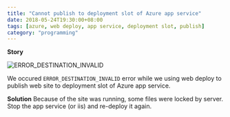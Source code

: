 ```yaml
---
title: "Cannot publish to deployment slot of Azure app service"
date: 2018-05-24T19:30:00+08:00
tags: [azure, web deploy, app service, deployment slot, publish]
category: "programming"
---
```


**Story**

![ERROR_DESTINATION_INVALID](https://pic.link/)

We occured `ERROR_DESTINATION_INVALID` error while we using web deploy to publish web site to deployment slot of Azure app service.

**Solution**
Because of the site was running, some files were locked by server. Stop the app service (or iis) and re-deploy it again.